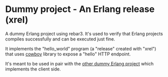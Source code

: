 # Dummy project - An Erlang release (xrel)

A dummy Erlang project using rebar3. It's used to verify that Erlang projects
compiles successfully and can be executed just fine.

It implements the "hello_world" program (a "release" created with "xrel") that
uses [cowboy](https://ninenines.eu/docs/en/cowboy/2.12/guide/) library to
expose a "hello" HTTP endpoint.

It's meant to be used in pair with the
[other dummy Erlang project](../dummy-escript/) which implements the client
side.
